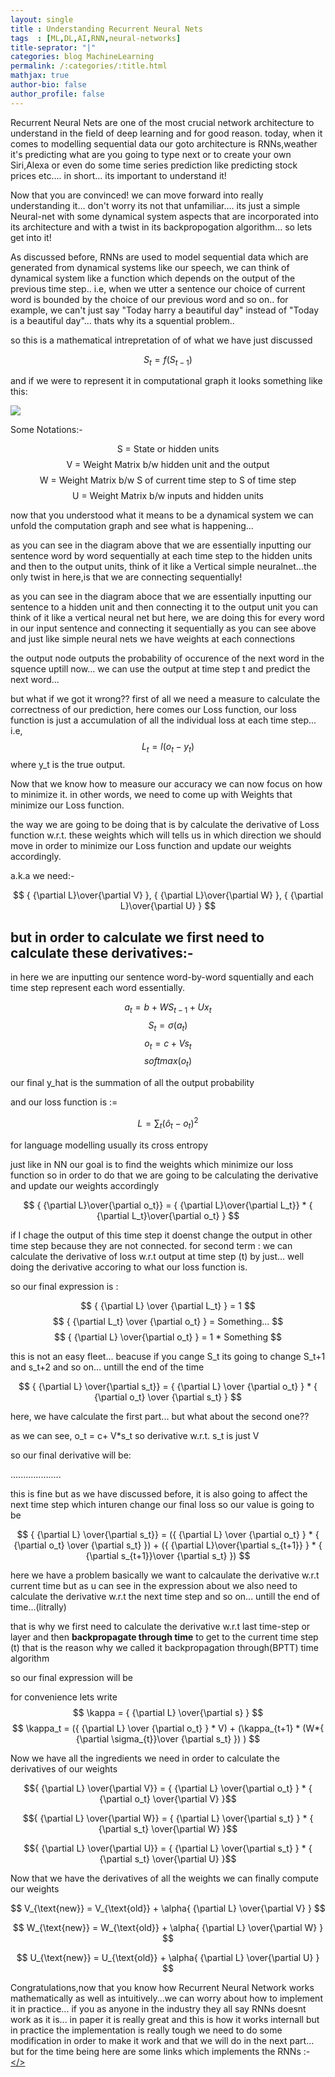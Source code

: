 ```yaml
---
layout: single
title : Understanding Recurrent Neural Nets
tags  : [ML,DL,AI,RNN,neural-networks]
title-seprator: "|"
categories: blog MachineLearning
permalink: /:categories/:title.html
mathjax: true
author-bio: false
author_profile: false
---
```


Recurrent Neural Nets are one of the most crucial network architecture to understand in the field of deep learning and for good reason. today, when it comes to modelling sequential data our goto architecture is RNNs,weather it's predicting what are you going to type next or to create your own Siri,Alexa or even do some time series prediction like predicting stock prices etc…. in short… its important to understand it!

Now that you are convinced! we can move forward into really understanding it… don't worry its not that unfamiliar…. its just a simple Neural-net with some dynamical system aspects that are incorporated into its architecture and with a twist in its backpropogation algorithm... so lets get into it!

As discussed before, RNNs are used to model sequential data which are generated from dynamical systems like our speech, we can think of dynamical system like a function which depends on the output of the previous time step.. i.e, when we utter a sentence our choice of current word is bounded by the choice of our previous word and so on.. for example, we can't just say "Today harry a beautiful day" instead of "Today is a beautiful day"… thats why its a squential problem..

so this is a mathematical intrepretation of of what we have just discussed


$$ S_t = f(S_{t-1}) $$

and if we were to represent it in computational graph it looks something like this:

<img src="{{site.url}}{{site.baseurl}}/assets/imgs/posts_imgs/rnn_with_math/RNNunfolded.png">


Some Notations:-

$$ \text{S = State or hidden units}$$
$$ \text{V = Weight Matrix b/w hidden unit and the output} $$
$$ \text{W = Weight Matrix b/w S of current time step to S of time step}$$
$$ \text{U =  Weight Matrix b/w inputs and hidden units}$$


now that you understood what it means to be a dynamical system we can unfold the computation graph and see what is happening...

as you can see in the diagram above that we are essentially inputting our sentence word by word sequentially at each time step to the hidden units and then to the output units, think of it like a Vertical simple neuralnet...the only twist in here,is that we are connecting sequentially!

as you can see in the diagram aboce that we are essentially inputting our sentence to a hidden unit and then connecting it to the output unit you can think of it like a vertical neural net but here, we are doing this for every word in our input sentence and connecting it sequentially as you can see above and just like simple neural nets we have weights at each connections

the output node outputs the probability of occurence of the next word in the squence uptill now... we can use the output at time step t and predict the next word...

but what if we got it wrong?? first of all we need a measure to calculate the correctness of our prediction, here comes our Loss function, our loss function is just a accumulation of all the individual loss at each time step... i.e, $$ L_t = l(o_t - y_t) $$ where y_t is the true output.

Now that we know how to measure our accuracy we can now focus on how to minimize it. in other words, we need to come up with Weights that minimize our Loss function.

the way we are going to be doing that is by calculate the  derivative of Loss function w.r.t. these weights which will tells us in which direction we should move in order to minimize our Loss function and update our weights accordingly.

a.k.a we need:-

$$ { {\partial L}\over{\partial V} },
 { {\partial L}\over{\partial W} }, 
 { {\partial L}\over{\partial U} } $$

but in order to calculate we first need to calculate these derivatives:-
--------------------------------------------

in here we are inputting our sentence word-by-word squentially and each time step represent each word essentially.

$$ a_t = b + WS_{t-1} + Ux_t $$
$$ S_t = \sigma(a_t) $$
$$ o_t = c + Vs_t $$
$$ softmax(o_t) $$


our final y_hat is the summation of all the output probability

and our loss function is :=

$$ L = \sum_t(\hat o_t - o_t)^2 $$

for language modelling usually its cross entropy

just like in NN our goal is to find the weights which minimize our loss function so in order to do that we are going to be calculating the derivative and update our weights accordingly

$$ { {\partial L}\over{\partial o_t}} = { {\partial L}\over{\partial L_t}} * { {\partial L_t}\over{\partial o_t} } $$

if I chage the output of this time step it doenst change the output in other time step because they are not connected.
for second term : we can calculate the derivative of loss w.r.t output at time step (t) by just... well doing the derivative accoring to what our loss function is.

so our final expression is : 

$$ { {\partial L} \over {\partial L_t} } = 1 $$
$$ { {\partial L_t} \over {\partial o_t} }  = Something... $$ 
$$ { {\partial L} \over{\partial o_t} } = 1 * Something $$


$$ {}$$

this is not an easy fleet... beacuse if you cange S_t its going to change S_t+1 and s_t+2 and so on... untill the end of the time

$$ { {\partial L} \over{\partial s_t}} = { {\partial L} \over {\partial o_t} } * { {\partial o_t} \over {\partial s_t} } $$

here, we have calculate the first part... but what about the second one??

as we can see, o_t = c+ V*s_t so derivative w.r.t. s_t is just V

so our final derivative will be:

....................

this is fine but as we have discussed before, it is also going to affect the next time step which inturen change our final loss so our value is going to be

$$ { {\partial L} \over{\partial s_t}} = ({ {\partial L} \over {\partial o_t} } * { {\partial o_t} \over {\partial s_t} }) + ({ {\partial L}\over{\partial s_{t+1}} } * { {\partial s_{t+1}}\over {\partial s_t} }) $$

here we have a problem basically we want to calcaulate the derivative w.r.t current time but as u can see in the expression about we also need to calculate the derivative w.r.t the next time step and so on... untill the end of time...(litrally)

that is why we first need to calculate the derivative w.r.t last time-step or layer and then **backpropagate through time** to get to the current time step (t) that is the reason why we called it backpropagation through(BPTT) time algorithm



so our final expression will be

for convenience lets write 
$$ \kappa = { {\partial L} \over{\partial s} } $$
$$ \kappa_t = ({ {\partial L} \over {\partial o_t} } * V) + (\kappa_{t+1} * (W*{ {\partial \sigma_{t}}\over {\partial s_t} }) ) $$

Now we have all the ingredients we need in order to calculate the derivatives of our weights

$${ {\partial L} \over{\partial V}} = { {\partial L} \over{\partial o_t} } * { {\partial o_t} \over{\partial V} }$$



$${ {\partial L} \over{\partial W}} = { {\partial L} \over{\partial s_t} } * { {\partial s_t} \over{\partial W} }$$


$${ {\partial L} \over{\partial U}} = { {\partial L} \over{\partial s_t} } * { {\partial s_t} \over{\partial U} }$$


Now that we have the derivatives of all the weights we can finally compute our weights

$$ V_{\text{new}} = V_{\text{old}} + \alpha{ {\partial L} \over{\partial V} } $$

$$ W_{\text{new}} = W_{\text{old}} + \alpha{ {\partial L} \over{\partial W} } $$

$$ U_{\text{new}} = U_{\text{old}} + \alpha{ {\partial L} \over{\partial U} } $$

Congratulations,now that you know how Recurrent Neural Network works mathematically as well as intuitively...we can worry about how to implement it in practice... if you as anyone in the industry they all say RNNs doesnt work as it is... in paper it is really great and this is how it works internall but in practice the implementation is really tough we need to do some modification in order to make it work and that we will do in the next part... but for the time being here are some links which implements the RNNs :-
<a href="#">  </>
